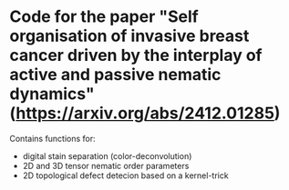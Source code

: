 # Code for the paper "Self organisation of invasive breast cancer driven by the interplay of active and passive nematic dynamics" (https://arxiv.org/abs/2412.01285)

Contains functions for:
- digital stain separation (color-deconvolution)
- 2D and 3D tensor nematic order parameters
- 2D topological defect detecion based on a kernel-trick
